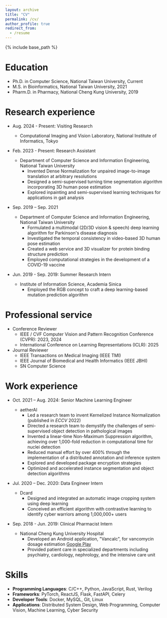 ```yaml
---
layout: archive
title: "CV"
permalink: /cv/
author_profile: true
redirect_from:
  - /resume
---
```


{% include base_path %}

Education
======
* Ph.D. in Computer Science, National Taiwan University, Current
* M.S. in Bioinformatics, National Taiwan University, 2021
* Pharm.D. in Pharmacy, National Cheng Kung University, 2019

Research experience
======
* Aug. 2024 - Present: Visiting Research
  * Computational Imaging and Vision Laboratory, National Institute of Informatics, Tokyo
* Feb. 2023 - Present: Research Assistant
  * Department of Computer Science and Information Engineering, National Taiwan University
    * Invented Dense Normalization for unpaired image-to-image translation at arbitrary resolutions
    * Designed a semi-supervised turning time segmentation algorithm incorporating 3D human pose estimation
    * Explored inpainting and semi-supervised learning techniques for applications in gait analysis

* Sep. 2019 – Sep. 2021
  * Department of Computer Science and Information Engineering, National Taiwan University
    * Formulated a multimodal (2D/3D vision & speech) deep learning algorithm for Parkinson's disease diagnosis
    * Investigated the temporal consistency in video-based 3D human pose estimation
    * Created a web service and 3D visualizer for protein binding structure prediction
    * Employed computational strategies in the development of a COVID-19 vaccine

* Jun. 2019 - Sep. 2019: Summer Research Intern
  * Institute of Information Science, Academia Sinica
    * Employed the RGB concept to craft a deep learning-based mutation prediction algorithm

Professional service
======
* Conference Reviewer
  * IEEE / CVF Computer Vision and Pattern Recognition Conference (CVPR): 2023, 2024
  * International Conference on Learning Representations (ICLR): 2025
* Journal Reviewer
  * IEEE Transactions on Medical Imaging (IEEE TMI)
  * IEEE Journal of Biomedical and Health Informatics (IEEE JBHI)
  * SN Computer Science


Work experience
======
* Oct. 2021 – Aug. 2024: Senior Machine Learning Engineer
  * aetherAI
    * Led a research team to invent Kernelized Instance Normalization (published in *ECCV* 2022)
    * Directed a research team to demystify the challenges of semi-supervised object detection in pathological images
    * Invented a linear-time Non-Maximum Suppression algorithm, achieving over 1,000-fold reduction in computational time for nuclei detection
    * Reduced manual effort by over 400% through the implementation of a distributed annotation and inference system
    * Explored and developed package encryption strategies
    * Optimized and accelerated instance segmentation and object detection algorithms

* Jul. 2020 – Dec. 2020: Data Engineer Intern
  * Dcard
    * Designed and integrated an automatic image cropping system using deep learning
    * Conceived an efficient algorithm with contrastive learning to identify cyber warriors among 1,000,000+ users

* Sep. 2018 - Jun. 2019: Clinical Pharmacist Intern
  * National Cheng Kung University Hospital
    * Developed an Android application, "Vancalc", for vancomycin dosage estimation [Google Play](https://play.google.com/store/apps/details?id=com.kaminyou.vancalc3)
    * Provided patient care in specialized departments including psychiatry, cardiology, nephrology, and the intensive care unit

Skills
======
* **Programming Languages**: C/C++, Python, JavaScript, Rust, Verilog
* **Frameworks**: PyTorch, ReactJS, Flask, FastAPI, Celery
* **Developer Tools**: Docker, MySQL, Git, Linux
* **Applications**: Distributed System Design, Web Programming, Computer Vision, Machine Learning, Cyber Security

<!-- Publications
======
  <ul>{% for post in site.publications %}
    {% include archive-single-cv.html %}
  {% endfor %}</ul> -->
  
<!-- Talks
======
  <ul>{% for post in site.talks %}
    {% include archive-single-talk-cv.html %}
  {% endfor %}</ul> -->
  
<!-- Teaching
======
  <ul>{% for post in site.teaching %}
    {% include archive-single-cv.html %}
  {% endfor %}</ul> -->
  
<!-- Service and leadership
======
* Currently signed in to 43 different slack teams -->
